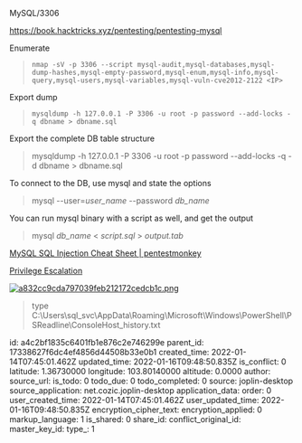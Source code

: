 MySQL/3306

https://book.hacktricks.xyz/pentesting/pentesting-mysql

Enumerate

> `nmap -sV -p 3306 --script mysql-audit,mysql-databases,mysql-dump-hashes,mysql-empty-password,mysql-enum,mysql-info,mysql-query,mysql-users,mysql-variables,mysql-vuln-cve2012-2122 <IP>`

Export dump

> ```
> mysqldump -h 127.0.0.1 -P 3306 -u root -p password --add-locks -q dbname > dbname.sql
> ```

Export the complete DB table structure

> mysqldump -h 127.0.0.1 -P 3306 -u root -p password --add-locks -q -d dbname > dbname.sql

To connect to the DB, use mysql and state the options

> mysql --user=*user_name*  --password  *db_name*

You can run mysql binary with a script as well, and get the output

> mysql *db_name* < *script.sql* \> *output.tab*

[MySQL SQL Injection Cheat Sheet | pentestmonkey](https://pentestmonkey.net/cheat-sheet/sql-injection/mysql-sql-injection-cheat-sheet)

<ins>Privilege Escalation</ins>

<ins>![a832cc9cda797039feb212172cedcb1c.png](:/2829866aa37b4039b67c547b572a86ab)</ins>

> type C:\\Users\\sql\_svc\\AppData\\Roaming\\Microsoft\\Windows\\PowerShell\\PSReadline\\ConsoleHost\_history.txt

id: a4c2bf1835c6401fb1e876c2e746299e
parent_id: 17338627f6dc4ef4856d44508b33e0b1
created_time: 2022-01-14T07:45:01.462Z
updated_time: 2022-01-16T09:48:50.835Z
is_conflict: 0
latitude: 1.36730000
longitude: 103.80140000
altitude: 0.0000
author: 
source_url: 
is_todo: 0
todo_due: 0
todo_completed: 0
source: joplin-desktop
source_application: net.cozic.joplin-desktop
application_data: 
order: 0
user_created_time: 2022-01-14T07:45:01.462Z
user_updated_time: 2022-01-16T09:48:50.835Z
encryption_cipher_text: 
encryption_applied: 0
markup_language: 1
is_shared: 0
share_id: 
conflict_original_id: 
master_key_id: 
type_: 1